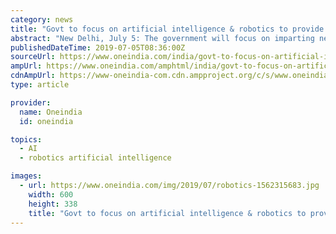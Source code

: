 ```yaml
---
category: news
title: "Govt to focus on artificial intelligence & robotics to provide high-paying jobs"
abstract: "New Delhi, July 5: The government will focus on imparting new-age skills in areas like artificial intelligence, Internet of Things, big data, 3-D printing, virtual reality and robotics to equip youth to take up high-paying jobs, Finance Minister Nirmala ..."
publishedDateTime: 2019-07-05T08:36:00Z
sourceUrl: https://www.oneindia.com/india/govt-to-focus-on-artificial-intelligence-robotics-to-provide-high-paying-jobs-2914377.html
ampUrl: https://www.oneindia.com/amphtml/india/govt-to-focus-on-artificial-intelligence-robotics-to-provide-high-paying-jobs-2914377.html
cdnAmpUrl: https://www-oneindia-com.cdn.ampproject.org/c/s/www.oneindia.com/amphtml/india/govt-to-focus-on-artificial-intelligence-robotics-to-provide-high-paying-jobs-2914377.html
type: article

provider:
  name: Oneindia
  id: oneindia

topics:
  - AI
  - robotics artificial intelligence

images:
  - url: https://www.oneindia.com/img/2019/07/robotics-1562315683.jpg
    width: 600
    height: 338
    title: "Govt to focus on artificial intelligence & robotics to provide high-paying jobs"
---
```

